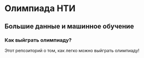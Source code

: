 # Олимпиада НТИ
## Большие данные и машинное обучение
### Как выйграть олимпиаду?

Этот репозиторий о том, как легко можно выйграть олимпиаду!
